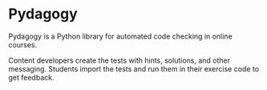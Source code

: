 # Pydagogy
Pydagogy is a Python library for automated code checking in online courses.

Content developers create the tests with hints, solutions, and other messaging. Students import the tests and run them in their exercise code to get feedback.
